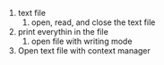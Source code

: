 1. text file
   1. open, read, and close the text file
2. print everythin in the file
   1. open file with writing mode
3. Open text file with context manager

